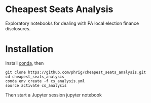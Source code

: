 # Cheapest Seats Analysis

Exploratory notebooks for dealing with PA local election finance disclosures.

# Installation

Install [conda](https://conda.io/docs/user-guide/install/index.html), then

    git clone https://github.com/phrig/cheapest_seats_analysis.git
    cd cheapest_seats_analysis
    conda env create -f cs_analysis.yml
    source activate cs_analysis

Then start a Jupyter session
    jupyter notebook
